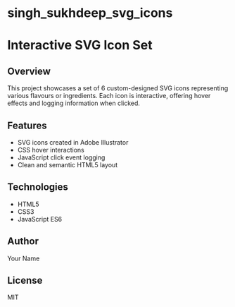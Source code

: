 # singh_sukhdeep_svg_icons

# Interactive SVG Icon Set

## Overview
This project showcases a set of 6 custom-designed SVG icons representing various flavours or ingredients. Each icon is interactive, offering hover effects and logging information when clicked.

## Features
- SVG icons created in Adobe Illustrator
- CSS hover interactions
- JavaScript click event logging
- Clean and semantic HTML5 layout

## Technologies
- HTML5
- CSS3
- JavaScript ES6

## Author
Your Name

## License
MIT
